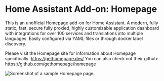 # Home Assistant Add-on: Homepage
This is an unofficial Homepage add-on for Home Assistant. A modern, fully static, fast, secure fully proxied, highly customizable application dashboard with integrations for over 100 services and translations into multiple languages. Easily configured via YAML files or through docker label discovery.

Please visit the Homepage site for information about Homepage specifically: https://gethomepage.dev/
You can also check out their github: https://github.com/gethomepage/homepage

![Screenshot of a sample Homepage page.](/assets/images/sample.png)

